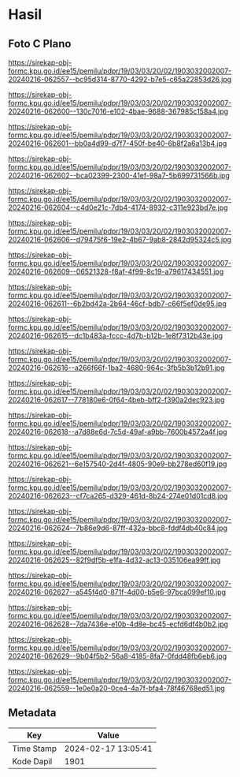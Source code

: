 # Hasil

## Foto C Plano

https://sirekap-obj-formc.kpu.go.id/ee15/pemilu/pdpr/19/03/03/20/02/1903032002007-20240216-062557--bc95d314-8770-4292-b7e5-c65a22853d26.jpg

https://sirekap-obj-formc.kpu.go.id/ee15/pemilu/pdpr/19/03/03/20/02/1903032002007-20240216-062600--130c7016-e102-4bae-9688-367985c158a4.jpg

https://sirekap-obj-formc.kpu.go.id/ee15/pemilu/pdpr/19/03/03/20/02/1903032002007-20240216-062601--bb0a4d99-d7f7-450f-be40-6b8f2a6a13b4.jpg

https://sirekap-obj-formc.kpu.go.id/ee15/pemilu/pdpr/19/03/03/20/02/1903032002007-20240216-062602--bca02399-2300-41ef-98a7-5b699731566b.jpg

https://sirekap-obj-formc.kpu.go.id/ee15/pemilu/pdpr/19/03/03/20/02/1903032002007-20240216-062604--c4d0e21c-7db4-4174-8932-c311e923bd7e.jpg

https://sirekap-obj-formc.kpu.go.id/ee15/pemilu/pdpr/19/03/03/20/02/1903032002007-20240216-062606--d79475f6-19e2-4b67-9ab8-2842d95324c5.jpg

https://sirekap-obj-formc.kpu.go.id/ee15/pemilu/pdpr/19/03/03/20/02/1903032002007-20240216-062609--06521328-f8af-4f99-8c19-a79617434551.jpg

https://sirekap-obj-formc.kpu.go.id/ee15/pemilu/pdpr/19/03/03/20/02/1903032002007-20240216-062611--6b2bd42a-2b64-46cf-bdb7-c66f5ef0de95.jpg

https://sirekap-obj-formc.kpu.go.id/ee15/pemilu/pdpr/19/03/03/20/02/1903032002007-20240216-062615--dc1b483a-fccc-4d7b-b12b-1e8f7312b43e.jpg

https://sirekap-obj-formc.kpu.go.id/ee15/pemilu/pdpr/19/03/03/20/02/1903032002007-20240216-062616--a266f66f-1ba2-4680-964c-3fb5b3b12b91.jpg

https://sirekap-obj-formc.kpu.go.id/ee15/pemilu/pdpr/19/03/03/20/02/1903032002007-20240216-062617--778180e6-0f64-4beb-bff2-f390a2dec923.jpg

https://sirekap-obj-formc.kpu.go.id/ee15/pemilu/pdpr/19/03/03/20/02/1903032002007-20240216-062618--a7d88e6d-7c5d-49af-a9bb-7600b4572a4f.jpg

https://sirekap-obj-formc.kpu.go.id/ee15/pemilu/pdpr/19/03/03/20/02/1903032002007-20240216-062621--6e157540-2d4f-4805-90e9-bb278ed60f19.jpg

https://sirekap-obj-formc.kpu.go.id/ee15/pemilu/pdpr/19/03/03/20/02/1903032002007-20240216-062623--cf7ca265-d329-461d-8b24-274e01d01cd8.jpg

https://sirekap-obj-formc.kpu.go.id/ee15/pemilu/pdpr/19/03/03/20/02/1903032002007-20240216-062624--7b86e9d6-87ff-432a-bbc8-fddf4db40c84.jpg

https://sirekap-obj-formc.kpu.go.id/ee15/pemilu/pdpr/19/03/03/20/02/1903032002007-20240216-062625--82f9df5b-e1fa-4d32-ac13-035106ea99ff.jpg

https://sirekap-obj-formc.kpu.go.id/ee15/pemilu/pdpr/19/03/03/20/02/1903032002007-20240216-062627--a545f4d0-871f-4d00-b5e6-97bca099ef10.jpg

https://sirekap-obj-formc.kpu.go.id/ee15/pemilu/pdpr/19/03/03/20/02/1903032002007-20240216-062628--7da7436e-e10b-4d8e-bc45-ecfd6df4b0b2.jpg

https://sirekap-obj-formc.kpu.go.id/ee15/pemilu/pdpr/19/03/03/20/02/1903032002007-20240216-062629--9b04f5b2-56a8-4185-8fa7-0fdd48fb6eb6.jpg

https://sirekap-obj-formc.kpu.go.id/ee15/pemilu/pdpr/19/03/03/20/02/1903032002007-20240216-062559--1e0e0a20-0ce4-4a7f-bfa4-78f46768ed51.jpg


## Metadata

| Key        | Value               |
| ---------- | ------------------- |
| Time Stamp | 2024-02-17 13:05:41 |
| Kode Dapil | 1901                |



